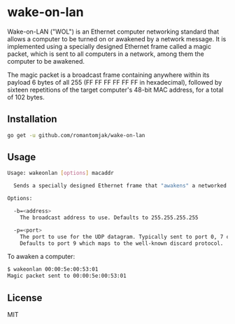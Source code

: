 # wake-on-lan

Wake-on-LAN ("WOL") is an Ethernet computer networking standard that allows a computer to be turned on or awakened by a network message. It is implemented using a specially designed Ethernet frame called a magic packet, which is sent to all computers in a network, among them the computer to be awakened.

The magic packet is a broadcast frame containing anywhere within its payload 6 bytes of all 255 (FF FF FF FF FF FF in hexadecimal), followed by sixteen repetitions of the target computer's 48-bit MAC address, for a total of 102 bytes.

## Installation

```sh
go get -u github.com/romantomjak/wake-on-lan
```

## Usage

```sh
Usage: wakeonlan [options] macaddr

  Sends a specially designed Ethernet frame that "awakens" a networked computer.

Options:

  -b=<address>
    The broadcast address to use. Defaults to 255.255.255.255

  -p=<port>
    The port to use for the UDP datagram. Typically sent to port 0, 7 or 9.
    Defaults to port 9 which maps to the well-known discard protocol.
```

To awaken a computer:

```sh
$ wakeonlan 00:00:5e:00:53:01
Magic packet sent to 00:00:5e:00:53:01
```

## License

MIT
